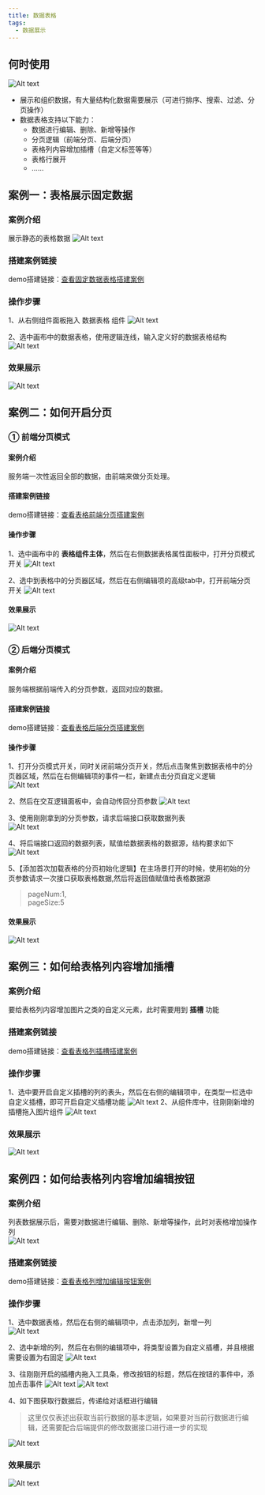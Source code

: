 ```yaml
---
title: 数据表格
tags:
  - 数据展示
---
```


## 何时使用
![Alt text](img/image-30.png)

- 展示和组织数据，有大量结构化数据需要展示（可进行排序、搜索、过滤、分页操作）
- 数据表格支持以下能力：
  - 数据进行编辑、删除、新增等操作
  - 分页逻辑（前端分页、后端分页）
  - 表格列内容增加插槽（自定义标签等等）
  - 表格行展开
  - ……

<!-- 
## 搭建案例链接
demo搭建链接：[查看当前文档全部搭建案例](https://my.mybricks.world/mybricks-app-pcspa/index.html?id=515009026859077) 
-->

## 案例一：表格展示固定数据
### 案例介绍
展示静态的表格数据
![Alt text](img/image.png)

### 搭建案例链接
demo搭建链接：[查看固定数据表格搭建案例](https://my.mybricks.world/mybricks-app-pcspa/index.html?id=515038555824197)

### 操作步骤
1、从右侧组件面板拖入 数据表格 组件
![Alt text](img/image-1.png)

2、选中画布中的数据表格，使用逻辑连线，输入定义好的数据表格结构
![Alt text](img/image-31.png)

### 效果展示
![Alt text](img/image-5.png)

## 案例二：如何开启分页
### ① 前端分页模式
#### 案例介绍
服务端一次性返回全部的数据，由前端来做分页处理。

#### 搭建案例链接
demo搭建链接：[查看表格前端分页搭建案例](https://my.mybricks.world/mybricks-app-pcspa/index.html?id=515040043778117)

#### 操作步骤

1、选中画布中的 **表格组件主体**，然后在右侧数据表格属性面板中，打开分页模式开关
![Alt text](img/image-32.png)

2、选中到表格中的分页器区域，然后在右侧编辑项的高级tab中，打开前端分页开关
![Alt text](img/image-33.png)

#### 效果展示
![Alt text](<img/2023-12-20 20.52.20.gif>)

### ② 后端分页模式
#### 案例介绍
服务端根据前端传入的分页参数，返回对应的数据。

#### 搭建案例链接
demo搭建链接：[查看表格后端分页搭建案例](https://my.mybricks.world/mybricks-app-pcspa/index.html?id=515041498882117)

#### 操作步骤
1、打开分页模式开关，同时关闭前端分页开关，然后点击聚焦到数据表格中的分页器区域，然后在右侧编辑项的事件一栏，新建点击分页自定义逻辑   
![Alt text](img/image-35.png)

2、然后在交互逻辑面板中，会自动传回分页参数
![Alt text](img/image-36.png)

3、使用刚刚拿到的分页参数，请求后端接口获取数据列表   
![Alt text](img/image-48.png)

4、将后端接口返回的数据列表，赋值给数据表格的数据源，结构要求如下   
![Alt text](img/image-37.png)

5、【添加首次加载表格的分页初始化逻辑】在主场景打开的时候，使用初始的分页参数请求一次接口获取表格数据,然后将返回值赋值给表格数据源

> pageNum:1,   
> pageSize:5


#### 效果展示
![Alt text](<img/2023-12-26 14.56.57.gif>)


## 案例三：如何给表格列内容增加插槽
### 案例介绍
要给表格列内容增加图片之类的自定义元素，此时需要用到 **插槽** 功能

### 搭建案例链接
demo搭建链接：[查看表格列插槽搭建案例](https://my.mybricks.world/mybricks-app-pcspa/index.html?id=515045600526405)

### 操作步骤
1、选中要开启自定义插槽的列的表头，然后在右侧的编辑项中，在类型一栏选中自定义插槽，即可开启自定义插槽功能
![Alt text](img/image-38.png)
2、从组件库中，往刚刚新增的插槽拖入图片组件
![Alt text](img/image-39.png)

### 效果展示
![Alt text](img/image-40.png)

## 案例四：如何给表格列内容增加编辑按钮
### 案例介绍
列表数据展示后，需要对数据进行编辑、删除、新增等操作，此时对表格增加操作列   
![Alt text](img/image-41.png)

### 搭建案例链接

demo搭建链接：[查看表格列增加编辑按钮案例](https://my.mybricks.world/mybricks-app-pcspa/index.html?id=515009026859077)

### 操作步骤
1、选中数据表格，然后在右侧的编辑项中，点击添加列，新增一列   
![Alt text](img/image-42.png)

2、选中新增的列，然后在右侧的编辑项中，将类型设置为自定义插槽，并且根据需要设置为右固定
![Alt text](img/image-43.png)

3、往刚刚开启的插槽内拖入工具条，修改按钮的标题，然后在按钮的事件中，添加点击事件
![Alt text](img/image-44.png)
![Alt text](img/image-45.png)

4、如下图获取行数据后，传递给对话框进行编辑
> 这里仅仅表述出获取当前行数据的基本逻辑，如果要对当前行数据进行编辑，还需要配合后端提供的修改数据接口进行进一步的实现

![Alt text](img/image-46.png)

### 效果展示
![Alt text](img/image-47.png)
